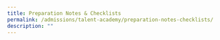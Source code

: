 ```yaml
---
title: Preparation Notes & Checklists
permalink: /admissions/talent-academy/preparation-notes-checklists/
description: ""
---
```

